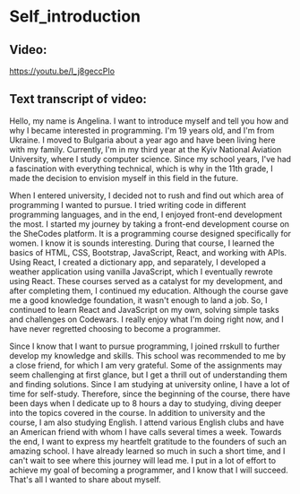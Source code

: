 # Self_introduction

## Video:
https://youtu.be/I_j8geccPIo

## Text transcript of video:
Hello, my name is Angelina. I want to introduce myself and tell you how and why I became interested in programming. 
I'm 19 years old, and I'm from Ukraine. I moved to Bulgaria about a year ago and have been living here with my family. Currently, I'm in my third year at the Kyiv National Aviation University, where I study computer science.
Since my school years, I've had a fascination with everything technical, which is why in the 11th grade, I made the decision to envision myself in this field in the future.

When I entered university, I decided not to rush and find out which area of programming I wanted to pursue. I tried writing code in different programming languages, and in the end, I enjoyed front-end development the most. I started my journey by taking a front-end development course on the SheCodes platform. It is a programming course designed specifically for women. I know it is sounds interesting. During that course, I learned the basics of HTML, CSS, Bootstrap, JavaScript, React, and working with APIs. Using React, I created a dictionary app, and separately, I developed a weather application using vanilla JavaScript, which I eventually rewrote using React.  These courses served as a catalyst for my development, and after completing them, I continued my education. Although the course gave me a good knowledge foundation, it wasn't enough to land a job. So, I continued to learn React and JavaScript on my own, solving simple tasks and challenges on Codewars. I really enjoy what I'm doing right now, and I have never regretted choosing to become a programmer.

Since I know that I want to pursue programming, I joined rrskull to further develop my knowledge and skills. This school was recommended to me by a close friend, for which I am very grateful. Some of the assignments may seem challenging at first glance, but I get a thrill out of understanding them and finding solutions. Since I am studying at university online, I have a lot of time for self-study. Therefore, since the beginning of the course, there have been days when I dedicate up to 8 hours a day to studying, diving deeper into the topics covered in the course. In addition to university and the course, I am also studying English. I attend various English clubs and have an American friend with whom I have calls several times a week. Towards the end, I want to express my heartfelt gratitude to the founders of such an amazing school. I have already learned so much in such a short time, and I can't wait to see where this journey will lead me. I put in a lot of effort to achieve my goal of becoming a programmer, and I know that I will succeed. That's all I wanted to share about myself.
